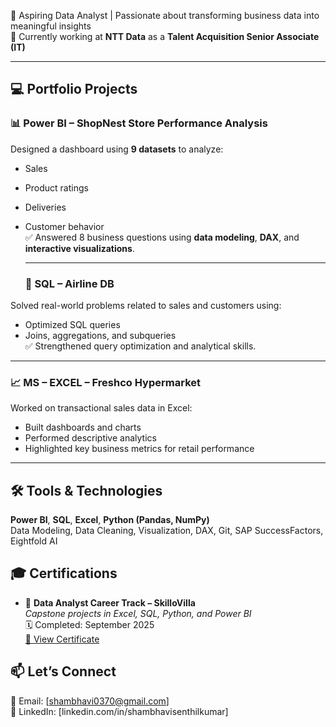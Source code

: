 
🎯 Aspiring Data Analyst | Passionate about transforming business data into meaningful insights  
💼 Currently working at **NTT Data** as a **Talent Acquisition Senior Associate (IT)**

---

## 💻 Portfolio Projects

### 📊 Power BI – ShopNest Store Performance Analysis  
Designed a dashboard using **9 datasets** to analyze:
- Sales
- Product ratings
- Deliveries
- Customer behavior  
✅ Answered 8 business questions using **data modeling**, **DAX**, and **interactive visualizations**.

  ---

  ### 🧮 SQL – Airline DB  
Solved real-world problems related to sales and customers using:
- Optimized SQL queries
- Joins, aggregations, and subqueries  
✅ Strengthened query optimization and analytical skills.


---

### 📈 MS – EXCEL – Freshco Hypermarket  
Worked on transactional sales data in Excel:  
- Built dashboards and charts  
- Performed descriptive analytics  
- Highlighted key business metrics for retail performance

---

## 🛠️ Tools & Technologies
**Power BI**, **SQL**, **Excel**, **Python (Pandas, NumPy)**  
Data Modeling, Data Cleaning, Visualization, DAX, Git, SAP SuccessFactors, Eightfold AI

## 🎓 Certifications

- 📜 **Data Analyst Career Track – SkilloVilla**  
  _Capstone projects in Excel, SQL, Python, and Power BI_  
  🗓️ Completed: September 2025  
  [📄 View Certificate](./FA14VOUC)
  
## 📫 Let’s Connect
📧 Email: [shambhavi0370@gmail.com]  
🔗 LinkedIn: [linkedin.com/in/shambhavisenthilkumar]
